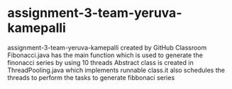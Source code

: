 # assignment-3-team-yeruva-kamepalli
assignment-3-team-yeruva-kamepalli created by GitHub Classroom
Fibonacci.java has the main function which is used to generate the finonacci series by using 10 threads
Abstract class is created in ThreadPooling.java which implements runnable class.it also schedules the threads to perform the tasks to generate fibbonaci series

